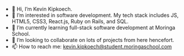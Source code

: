 - 👋 Hi, I’m Kevin Kipkoech.
- 👀 I’m interested in software development. My tech stack includes JS, HTML5, CSS3, React.js, Ruby on Rails, and SQL.   
- 🌱 I’m currently learning full-stack software development at Moringa School. 
- 💞️ I’m looking to collaborate on lots of projects from here hencefort. 
- 📫 How to reach me: kevin.kipkoech@student.moringaschool.com

<!---
KevinKipkoechMutai/KevinKipkoechMutai is a ✨ special ✨ repository because its `README.md` (this file) appears on your GitHub profile.
You can click the Preview link to take a look at your changes.
--->
